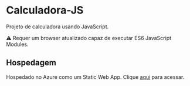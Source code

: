 # Calculadora-JS
Projeto de calculadora usando JavaScript.

⚠ Requer um browser atualizado capaz de executar ES6 JavaScript Modules.

## Hospedagem
Hospedado no Azure como um Static Web App. Clique [aqui](https://ambitious-beach-0490bfc0f.azurestaticapps.net) para acessar.
